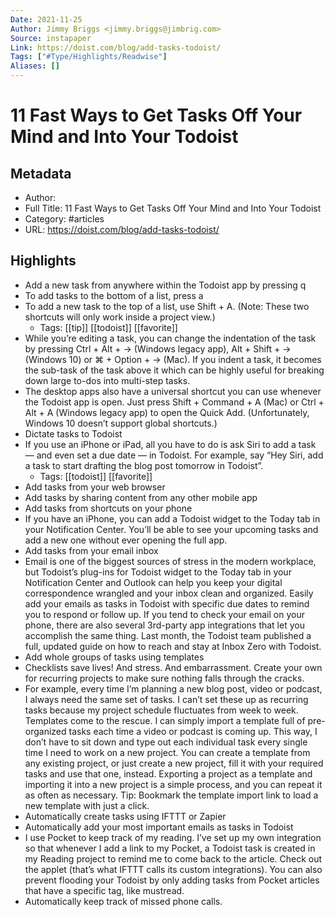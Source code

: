 ```yaml
---
Date: 2021-11-25
Author: Jimmy Briggs <jimmy.briggs@jimbrig.com>
Source: instapaper
Link: https://doist.com/blog/add-tasks-todoist/
Tags: ["#Type/Highlights/Readwise"]
Aliases: []
---
```

# 11 Fast Ways to Get Tasks Off Your Mind and Into Your Todoist

## Metadata
- Author: 
- Full Title: 11 Fast Ways to Get Tasks Off Your Mind and Into Your Todoist
- Category: #articles
- URL: https://doist.com/blog/add-tasks-todoist/

## Highlights
- Add a new task from anywhere within the Todoist app by pressing q
- To add tasks to the bottom of a list, press a
- To add a new task to the top of a list, use Shift + A. (Note: These two shortcuts will only work inside a project view.)
    - Tags: [[tip]] [[todoist]] [[favorite]] 
- While you’re editing a task, you can change the indentation of the task by pressing Ctrl + Alt + → (Windows legacy app), Alt + Shift + → (Windows 10) or ⌘ + Option + → (Mac). If you indent a task, it becomes the sub-task of the task above it which can be highly useful for breaking down large to-dos into multi-step tasks.
- The desktop apps also have a universal shortcut you can use whenever the Todoist app is open. Just press Shift + Command + A (Mac) or Ctrl + Alt + A (Windows legacy app) to open the Quick Add. (Unfortunately, Windows 10 doesn’t support global shortcuts.)
- Dictate tasks to Todoist
- If you use an iPhone or iPad, all you have to do is ask Siri to add a task — and even set a due date — in Todoist. For example, say “Hey Siri, add a task to start drafting the blog post tomorrow in Todoist”.
    - Tags: [[todoist]] [[favorite]] 
- Add tasks from your web browser
- Add tasks by sharing content from any other mobile app
- Add tasks from shortcuts on your phone
- If you have an iPhone, you can add a Todoist widget to the Today tab in your Notification Center. You’ll be able to see your upcoming tasks and add a new one without ever opening the full app.
- Add tasks from your email inbox
- Email is one of the biggest sources of stress in the modern workplace, but Todoist’s plug-ins for Todoist widget to the Today tab in your Notification Center and Outlook can help you keep your digital correspondence wrangled and your inbox clean and organized. Easily add your emails as tasks in Todoist with specific due dates to remind you to respond or follow up. If you tend to check your email on your phone, there are also several 3rd-party app integrations that let you accomplish the same thing.
  Last month, the Todoist team published a full, updated guide on how to reach and stay at Inbox Zero with Todoist.
- Add whole groups of tasks using templates
- Checklists save lives! And stress. And embarrassment. Create your own for recurring projects to make sure nothing falls through the cracks.
- For example, every time I’m planning a new blog post, video or podcast, I always need the same set of tasks. I can’t set these up as recurring tasks because my project schedule fluctuates from week to week.
  Templates come to the rescue. I can simply import a template full of pre-organized tasks each time a video or podcast is coming up. This way, I don’t have to sit down and type out each individual task every single time I need to work on a new project.
  You can create a template from any existing project, or just create a new project, fill it with your required tasks and use that one, instead. Exporting a project as a template and importing it into a new project is a simple process, and you can repeat it as often as necessary.
  Tip: Bookmark the template import link to load a new template with just a click.
- Automatically create tasks using IFTTT or Zapier
- Automatically add your most important emails as tasks in Todoist
- I use Pocket to keep track of my reading. I’ve set up my own integration so that whenever I add a link to my Pocket, a Todoist task is created in my Reading project to remind me to come back to the article. Check out the applet (that’s what IFTTT calls its custom integrations). You can also prevent flooding your Todoist by only adding tasks from Pocket articles that have a specific tag, like mustread.
- Automatically keep track of missed phone calls.

